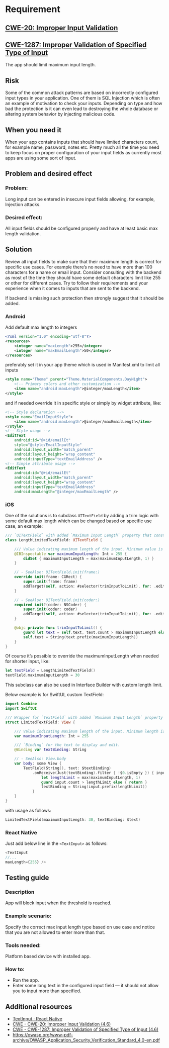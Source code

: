 # Requirement
## [CWE-20: Improper Input Validation](https://cwe.mitre.org/data/definitions/20.html)
## [CWE-1287: Improper Validation of Specified Type of Input](https://cwe.mitre.org/data/definitions/1287.html)
The app should limit maximum input length.

## Risk
Some of the common attack patterns are based on incorrectly configured input types in your application. One of them is SQL Injection which is often an example of motivation to check your inputs. Depending on type and how bad the protection is it can even lead to destroying the whole database or altering system behavior by injecting malicious code.

## When you need it
When your app contains inputs that should have limited characters count, for example name, password, notes etc. Pretty much all the time you need to keep focus on proper configuration of your input fields as currently most apps are using some sort of input.

## Problem and desired effect
### Problem:
Long input can be entered in insecure input fields allowing, for example, Injection attacks.

### Desired effect:
All input fields should be configured properly and have at least basic max length validation.

## Solution
Review all input fields to make sure that their maximum length is correct for specific use cases. For example there’s no need to have more than 100 characters for a name or email input. Consider consulting with the backend as most of the time they should have some default characters limit like 255 or other for different cases. Try to follow their requirements and your experience when it comes to inputs that are sent to the backend.

If backend is missing such protection then strongly suggest that it should be added.

### Android
Add default max length to integers
```xml
<?xml version="1.0" encoding="utf-8"?>
<resources>
    <integer name="maxLength">255</integer>
    <integer name="maxEmailLength">50</integer>
</resources>
```
preferably set it in your app theme which is used in Manifest.xml to limit all inputs
```xml
<style name="Theme" parent="Theme.MaterialComponents.DayNight">
    <!-- Primary colors and other customization -->
    <item name="android:maxLength">@integer/maxLength</item>
</style>
```
and if needed override it in specific style or simply by widget attribute, like:
```xml
<!-- Style declaration -->
<style name="EmailInputStyle">
    <item name="android:maxLength">@integer/maxEmailLength</item>
</style>
<!-- Style usage -->
<EditText
    android:id="@+id/emailEt"
    style="@style/EmailInputStyle"
    android:layout_width="match_parent"
    android:layout_height="wrap_content"
    android:inputType="textEmailAddress" />
<!-- Simple attribute usage -->
<EditText
    android:id="@+id/emailEt"
    android:layout_width="match_parent"
    android:layout_height="wrap_content"
    android:inputType="textEmailAddress"
    android:maxLength="@integer/maxEmailLength" />
```

### iOS
One of the solutions is to subclass `UITextField` by adding a trim logic with some default max length which can be changed based on specific use case, an example:
```swift
/// `UITextField` with added `Maximum Input Length` property that constraints input length.
class LengthLimitedTextField: UITextField {

    /// Value indicating maximum length of the input. Minimum value is 1.
    @IBInspectable var maximumInputLength: Int = 255 {
        didSet { maximumInputLength = max(maximumInputLength, 1) }
    }

    // - SeeAlso: UITextField.init(frame:)
    override init(frame: CGRect) {
        super.init(frame: frame)
        addTarget(self, action: #selector(trimInputToLimit), for: .editingChanged)
    }

    // - SeeAlso: UITextField.init(coder:)
    required init?(coder: NSCoder) {
        super.init(coder: coder)
        addTarget(self, action: #selector(trimInputToLimit), for: .editingChanged)
    }

    @objc private func trimInputToLimit() {
        guard let text = self.text, text.count > maximumInputLength else { return }
        self.text = String(text.prefix(maximumInputLength))
    }
}
```
Of course it’s possible to override the maximumInputLength when needed for shorter input, like:
```swift
let textField = LengthLimitedTextField()
textField.maximumInputLength = 30
```
This subclass can also be used in Interface Builder with custom length limit.

Below example is for SwiftUI, custom TextField:
```swift
import Combine
import SwiftUI

/// Wrapper for `TextField` with added `Maximum Input Length` property that constraints input length.
struct LimitedTextField: View {

    /// Value indicating maximum length of the input. Minimum length is restricted to 1.
    var maximumInputLength: Int = 255

    /// `Binding` for the text to display and edit.
    @Binding var textBinding: String

    // - SeeAlso: View.body
    var body: some View {
        TextField(String(), text: $textBinding)
            .onReceive(Just(textBinding).filter { !$0.isEmpty }) { input in
                let lengthLimit = max(maximumInputLength, 1)
                guard input.count > lengthLimit else { return }
                textBinding = String(input.prefix(lengthLimit))
            }
    }
}
```
with usage as follows:
```swift
LimitedTextField(maximumInputLength: 30, textBinding: $text)
```

### React Native
Just add below line in the `<TextInput>` as follows:
```javascript
<TextInput
//...
maxLength={255} />
```

## Testing guide
### Description
App will block input when the threshold is reached.

### Example scenario:
Specify the correct max input length type based on use case and notice that you are not allowed to enter more than that.

### Tools needed:
Platform based device with installed app.

### How to:
- Run the app.
- Enter some long text in the configured input field — it should not allow you to input more than specified.

## Additional resources
- [TextInput · React Native](https://reactnative.dev/docs/textinput)
- [CWE - CWE-20: Improper Input Validation (4.6)](https://cwe.mitre.org/data/definitions/20.html)
- [CWE - CWE-1287: Improper Validation of Specified Type of Input (4.6)](https://cwe.mitre.org/data/definitions/1287.html)
- https://owasp.org/www-pdf-archive/OWASP_Application_Security_Verification_Standard_4.0-en.pdf
